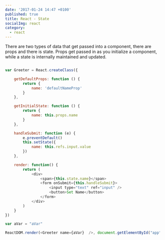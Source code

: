 ```yaml
---
date: '2017-01-24 14:47 +0100'
published: true
title: React - State
socialImg: react
category:
  - react
---
```

There are two types of data that get passed into a component, there are props and there is state. Props get passed in as you initialize a component, while a state is internally maintained and updated. 

```js

var Greeter = React.createClass({

    getDefaultProps: function () {
        return {
            name: 'defaultNameProp'
        }
    },

    getInitialState: function () {
        return {
            name: this.props.name
        }
    },

    handleSubmit: function (e) {
        e.preventDefault()
        this.setState({
            name: this.refs.input.value
        })
    },

    render: function() {
        return (
            <div>
                <span>{this.state.name}</span>
                <form onSubmit={this.handleSubmit}>
                    <input type="text" ref="input" />
                    <button>Set Name</button>
                </form>
            </div>
        )
    }
})

var aVar = "aVar"

ReactDOM.render(<Greeter name={aVar}  />, document.getElementById("app"))
```
